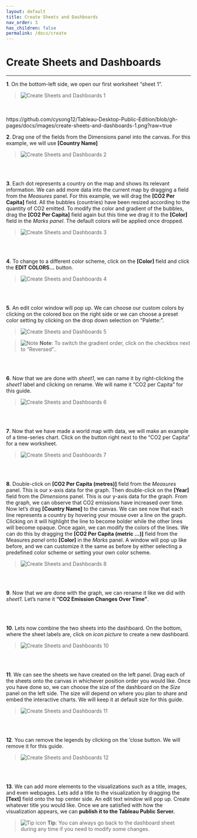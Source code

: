 ```yaml
---
layout: default
title: Create Sheets and Dashboards
nav_order: 3
has_children: false
permalink: /docs/create
---
```


# Create Sheets and Dashboards

---

**1**. On the bottom-left side, we open our first worksheet “sheet 1”.

>![](https://github.com/cysong12/Tableau-Desktop-Public-Edition/blob/gh-pages/docs/images/t3i1.png?raw=true "Create Sheets and Dashboards 1")

<br />
<br />
https://github.com/cysong12/Tableau-Desktop-Public-Edition/blob/gh-pages/docs/images/create-sheets-and-dashboards-1.png?raw=true

**2**. Drag one of the fields from the Dimensions panel into the canvas. For this example, we will use **[Country Name]**
>![](https://github.com/cysong12/Tableau-Desktop-Public-Edition/blob/gh-pages/assets/images/create-sheets-and-dashboards-2.png?raw=true "Create Sheets and Dashboards 2")

<br />
<br />

**3**. Each dot represents a country on the map and shows its relevant information. We can add more data into the current map by dragging a field from the _Measures_ panel. For this example, we will drag the **[CO2 Per Capita]** field. All the bubbles (countries) have been resized according to the quantity of CO2 emitted. To modify the color and gradient of the bubbles, drag the **[CO2 Per Capita]** field again but this time we drag it to the **[Color]** field in the _Marks panel_. The default colors will be applied once dropped.
>![](https://github.com/cysong12/Tableau-Desktop-Public-Edition/blob/gh-pages/assets/images/create-sheets-and-dashboards-3.png?raw=true "Create Sheets and Dashboards 3")

<br />
<br />

**4**. To change to a different color scheme, click on the **[Color]** field and click the <b>EDIT COLORS…</b> button. 
>![](https://github.com/cysong12/Tableau-Desktop-Public-Edition/blob/gh-pages/assets/images/create-sheets-and-dashboards-4.png?raw=true "Create Sheets and Dashboards 4")

<br />
<br />

**5**. An edit color window will pop up. We can choose our custom colors by clicking on the colored box on the right side or we can choose a preset color setting by clicking on the drop down selection on “Palette:”.
>![](https://github.com/cysong12/Tableau-Desktop-Public-Edition/blob/gh-pages/assets/images/create-sheets-and-dashboards-5.png?raw=true "Create Sheets and Dashboards 5")

>![Note](https://github.com/cysong12/Tableau-Desktop-Public-Edition/blob/gh-pages/assets/images/note-icon.png?raw=true "Tip") **Note**: To switch the gradient order, click on the checkbox next to “Reversed”..

<br />
<br />

**6**. Now that we are done with _sheet1_, we can name it by right-clicking the _sheet1_ label and clicking on rename. We will name it “CO2 per Capita” for this guide.
>![](https://github.com/cysong12/Tableau-Desktop-Public-Edition/blob/gh-pages/assets/images/create-sheets-and-dashboards-6.png?raw=true "Create Sheets and Dashboards 6")

<br />
<br />

**7**. Now that we have made a world map with data, we will make an example of a time-series chart. Click on the button right next to the “CO2 per Capita” for a new worksheet.
>![](https://github.com/cysong12/Tableau-Desktop-Public-Edition/blob/gh-pages/assets/images/create-sheets-and-dashboards-7.png?raw=true "Create Sheets and Dashboards 7")

<br />
<br />

**8**. Double-click on **[CO2 Per Capita (metres)]** field from the _Measures_ panel. This is our x-axis data for the graph. Then double-click on the **[Year]** field from the _Dimensions_ panel. This is our y-axis data for the graph. From the graph, we can observe that CO2 emissions have increased over time. Now let’s drag **[Country Name]** to the canvas. We can see now that each line represents a country by hovering your mouse over a line on the graph. Clicking on it will highlight the line to become bolder while the other lines will become opaque. Once again, we can modify the colors of the lines. We can do this by dragging the **[CO2 Per Capita (metric …)]** field from the Measures _panel_ onto **[Color]** in the _Marks_ panel. A window will pop up like before, and we can customize it the same as before by either selecting a predefined color scheme or setting your own color scheme.
>![](https://github.com/cysong12/Tableau-Desktop-Public-Edition/blob/gh-pages/assets/images/create-sheets-and-dashboards-8.png?raw=true "Create Sheets and Dashboards 8")

<br />
<br />

**9**. Now that we are done with the graph, we can rename it like we did with _sheet1_. Let’s name it <b>“CO2 Emission Changes Over Time”</b>.

<br />
<br />

**10**. Lets now combine the two sheets into the dashboard. On the bottom, where the sheet labels are, click on *icon picture* to create a new dashboard.
>![](https://github.com/cysong12/Tableau-Desktop-Public-Edition/blob/gh-pages/assets/images/create-sheets-and-dashboards-10.png?raw=true "Create Sheets and Dashboards 10")

<br />
<br />

**11**. We can see the sheets we have created on the left panel. Drag each of the sheets onto the canvas in whichever position order you would like. Once you have done so, we can choose the size of the dashboard on the _Size_ panel on the left side. The size will depend on where you plan to share and embed the interactive charts. We will keep it at default size for this guide. 
>![](https://github.com/cysong12/Tableau-Desktop-Public-Edition/blob/gh-pages/assets/images/create-sheets-and-dashboards-11.png?raw=true "Create Sheets and Dashboards 11")

<br />
<br />

**12**. You can remove the legends by clicking on the ‘close button. We will remove it for this guide.
>![](https://github.com/cysong12/Tableau-Desktop-Public-Edition/blob/gh-pages/assets/images/create-sheets-and-dashboards-12.png?raw=true "Create Sheets and Dashboards 12")

<br />
<br />

**13**. We can add more elements to the visualizations such as a title, images, and even webpages. Lets add a title to the visualization by dragging the **[Text]** field onto the top center side. An edit text window will pop up. Create whatever title you would like. Once we are satisfied with how the visualization appears, we can <b>publish it to the Tableau Public Server.</b>

>![Tip icon](https://github.com/cysong12/Tableau-Desktop-Public-Edition/blob/gh-pages/assets/images/tip-indicator.png?raw=true "Tip") **Tip**: You can always go back to the dashboard sheet during any time if you need to modify some changes.










